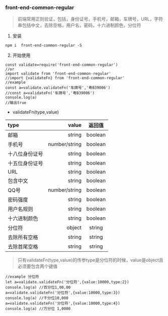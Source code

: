 ### front-end-common-regular
>前端常用正则验证，包括，身份证号，手机号，邮箱，车牌号，URL，字符串包括中文，去除空格，用户名，密码，十六进制颜色，分位符
1. 安装
```
npm i  front-end-common-regular -S
```
2. 开始使用
```
const validate=require('front-end-common-regular')
//or
import validate from 'front-end-common-regular'
//import {validateFn} from 'front-end-common-regular'
//example
const a=validate.validateFn('车牌号','粤B39006')
//const a=validateFn('车牌号','粤B39006')
console.log(a)
//输出true
```
* validateFn(type,value)

| type | value |  返回值|
| :------| ------: | :------: |
| 邮箱 | string | boolean |
| 手机号 | number/string | boolean |
| 十八位身份证号 | string | boolean |
| 十五位身份证号 | string | boolean |
| URL | string | boolean |
| 包含中文 | string | boolean |
| QQ号 | number/string | boolean |
| 密码强度 | string | boolean |
| 用户名规则 | string | boolean |
| 十六进制颜色 | string | boolean |
| 分位符 | object | string |
| 去除所有空格 | string | string |
| 去除首尾空格 | string | string |
>只有validateFn(type,value)的传参type是分位符的时候，value是object且必须要包含两个键值
```
//example 分位符
let a=validate.validateFn('分位符',{value:10000,type:2})
console.log(a) //百分位1,00,00
a=validate.validateFn('分位符',{value:10000,type:3})
console.log(a) //千分位10,000
a=validate.validateFn('分位符',{value:10000,type:4})
console.log(a) //万分位 1,0000
```

